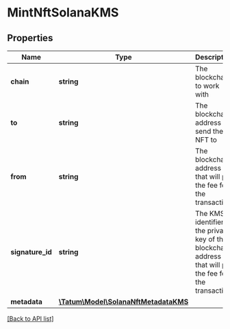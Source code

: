 # MintNftSolanaKMS

## Properties

Name | Type | Description | Notes
------------ | ------------- | ------------- | -------------
**chain** | **string** | The blockchain to work with |
**to** | **string** | The blockchain address to send the NFT to |
**from** | **string** | The blockchain address that will pay the fee for the transaction |
**signature_id** | **string** | The KMS identifier of the private key of the blockchain address that will pay the fee for the transaction |
**metadata** | [**\Tatum\Model\SolanaNftMetadataKMS**](SolanaNftMetadataKMS.md) |  |

[[Back to API list]](../../README.md#api-endpoints)
